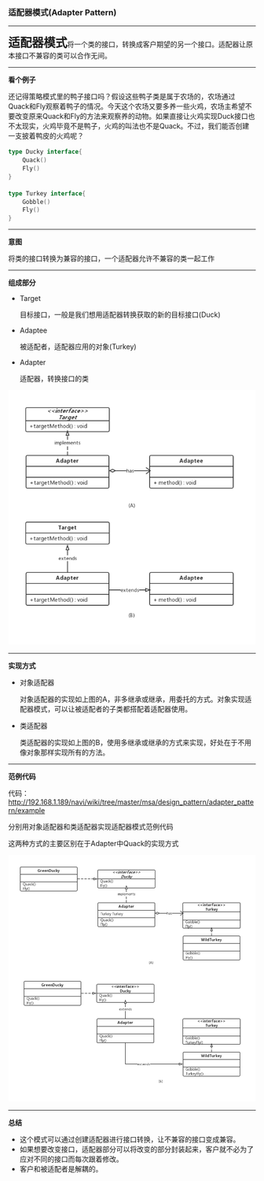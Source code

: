 ### 适配器模式(Adapter Pattern)

---

<font size="5">**适配器模式**</font>将一个类的接口，转换成客户期望的另一个接口。适配器让原本接口不兼容的类可以合作无间。

---

**看个例子**

还记得策略模式里的鸭子接口吗？假设这些鸭子类是属于农场的，农场通过Quack和Fly观察着鸭子的情况。今天这个农场又要多养一些火鸡，农场主希望不要改变原来Quack和Fly的方法来观察养的动物。如果直接让火鸡实现Duck接口也不太现实，火鸡毕竟不是鸭子，火鸡的叫法也不是Quack。不过，我们能否创建一支披着鸭皮的火鸡呢？

```go
type Ducky interface{
    Quack()
    Fly()
}

type Turkey interface{
    Gobble()
    Fly()
}
```

---

**意图**

将类的接口转换为兼容的接口，一个适配器允许不兼容的类一起工作

---

**组成部分**

- Target

  目标接口，一般是我们想用适配器转换获取的新的目标接口(Duck)

- Adaptee

  被适配者，适配器应用的对象(Turkey)

- Adapter

  适配器，转换接口的类

![](./image/adapter_pattern_class_diagram.jpg)

---

**实现方式**

- 对象适配器

  对象适配器的实现如上图的A，非多继承或继承，用委托的方式。对象实现适配器模式，可以让被适配者的子类都搭配着适配器使用。

- 类适配器

  类适配器的实现如上图的B，使用多继承或继承的方式来实现，好处在于不用像对象那样实现所有的方法。

---

**范例代码**

代码：http://192.168.1.189/navi/wiki/tree/master/msa/design_pattern/adapter_pattern/example

分别用对象适配器和类适配器实现适配器模式范例代码

这两种方式的主要区别在于Adapter中Quack的实现方式

![](./image/adapter_pattern_class_diagram_v1.jpg)

---

**总结**

- 这个模式可以通过创建适配器进行接口转换，让不兼容的接口变成兼容。
- 如果想要改变接口，适配器部分可以将改变的部分封装起来，客户就不必为了应对不同的接口而每次跟着修改。
- 客户和被适配者是解耦的。